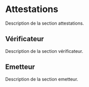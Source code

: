 # Attestations

Description de la section attestations.

## Vérificateur

Description de la section vérificateur.

## Emetteur

Description de la section emetteur.

